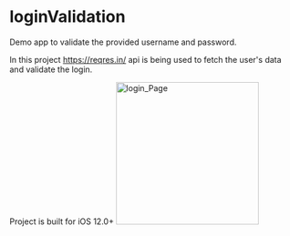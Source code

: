 # loginValidation

Demo app to validate the provided username and password.

In this project https://reqres.in/ api is being used to fetch the user's data and validate the login.

Project is built for iOS 12.0+
<img width="250" alt="login_Page" src="https://user-images.githubusercontent.com/14949402/78424743-2fa48980-768d-11ea-923a-b5d56942a035.png">
